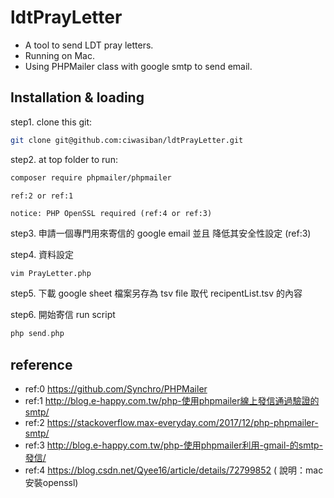 # ldtPrayLetter
- A tool to send LDT pray letters.
- Running on Mac.
- Using PHPMailer class with google smtp to send email.

## Installation & loading
step1. clone this git:
```sh
git clone git@github.com:ciwasiban/ldtPrayLetter.git
```

step2. at top folder to run:
```sh
composer require phpmailer/phpmailer
```
    ref:2 or ref:1

    notice: PHP OpenSSL required (ref:4 or ref:3)

step3. 申請一個專門用來寄信的 google email 並且 降低其安全性設定 (ref:3)

step4. 資料設定
```sh
vim PrayLetter.php
```

step5. 下載 google sheet  檔案另存為 tsv file  取代 recipentList.tsv  的內容

step6. 開始寄信 run script
```php
php send.php
```

## reference
- ref:0 https://github.com/Synchro/PHPMailer
- ref:1 http://blog.e-happy.com.tw/php-使用phpmailer線上發信通過驗證的smtp/
- ref:2 https://stackoverflow.max-everyday.com/2017/12/php-phpmailer-smtp/
- ref:3 http://blog.e-happy.com.tw/php-使用phpmailer利用-gmail-的smtp-發信/
- ref:4 https://blog.csdn.net/Qyee16/article/details/72799852  ( 說明：mac 安裝openssl)
